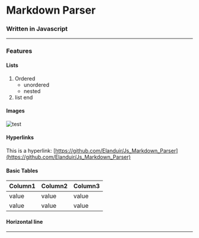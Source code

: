 # Markdown Parser

### Written in Javascript

---

### Features

#### Lists

1. Ordered
    - unordered
    - nested
2. list end

#### Images

![test](https://github.githubassets.com/images/modules/logos_page/GitHub-Mark.png)

#### Hyperlinks

This is a hyperlink: [https://github.com/Elanduir/Js_Markdown_Parser](https://github.com/Elanduir/Js_Markdown_Parser)

#### Basic Tables

| Column1 | Column2 | Column3 |
| ------- | ------- | ------- |
| value   | value   | value   |
| value   | value   | value   |

#### Horizontal line

---
